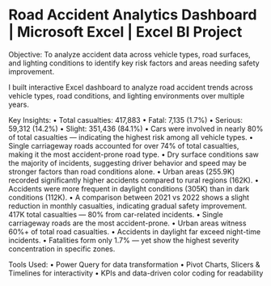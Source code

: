 # Road Accident Analytics Dashboard | Microsoft Excel | Excel BI Project

Objective: To analyze accident data across vehicle types, road surfaces, and lighting conditions to identify key risk factors and areas needing safety improvement.

I built interactive Excel dashboard to analyze road accident trends across vehicle types, road conditions, and lighting environments over multiple years.

Key Insights:
• Total casualties: 417,883
• Fatal: 7,135 (1.7%)
• Serious: 59,312 (14.2%)
• Slight: 351,436 (84.1%)
• Cars were involved in nearly 80% of total casualties — indicating the highest risk among all vehicle types.
• Single carriageway roads accounted for over 74% of total casualties, making it the most accident-prone road type.
• Dry surface conditions saw the majority of incidents, suggesting driver behavior and speed may be stronger factors than road conditions alone.
• Urban areas (255.9K) recorded significantly higher accidents compared to rural regions (162K).
• Accidents were more frequent in daylight conditions (305K) than in dark conditions (112K).
• A comparison between 2021 vs 2022 shows a slight reduction in monthly casualties, indicating gradual safety improvement.
417K total casualties — 80% from car-related incidents.
• Single carriageway roads are the most accident-prone.
• Urban areas witness 60%+ of total road casualties.
• Accidents in daylight far exceed night-time incidents.
• Fatalities form only 1.7% — yet show the highest severity concentration in specific zones.

Tools Used:
• Power Query for data transformation
• Pivot Charts, Slicers & Timelines for interactivity
• KPIs and data-driven color coding for readability
